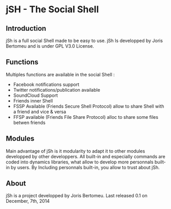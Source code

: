 jSH - The Social Shell
======================

Introduction
------------
jSh is a full social Shell made to be easy to use. jSh Is developped by Joris Bertomeu and is under GPL V3.0 License.

Functions
---------
Multiples functions are available in the social Shell :
- Facebook notifications support
- Twitter notifications/publication available
- SoundCloud Support
- Friends inner Shell
- FSSP Available (Friends Secure Shell Protocol) allow to share Shell with a friend and vice & versa
- FFSP available (Friends File Share Protocol) alloc to share some files betwen friends

Modules
-------
Main advantage of jSh is it modularity to adapt it to other modules developped by other developpers.
All built-in and especially commands are coded into dynamics libraries, what allow to develop more personnals built-in by users.
By Including personnals built-in, you allow to trust about jSh.

About
-----
jSh is a project developped by Joris Bertomeu.
Last released 0.1 on December, 7th, 2014